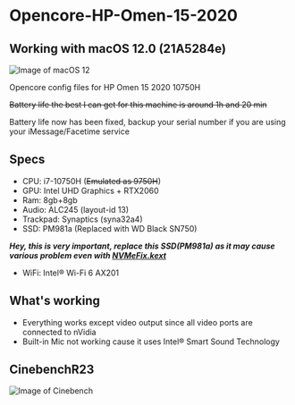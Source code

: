 # Opencore-HP-Omen-15-2020
## Working with macOS 12.0 (21A5284e)
![Image of macOS 12](https://raw.githubusercontent.com/lunjielee/Opencore-HP-Omen-15-2020/master/macOS12.png)

Opencore config files for HP Omen 15 2020 10750H

~~Battery life the best I can get for this machine is around 1h and 20 min~~

Battery life now has been fixed, backup your serial number if you are using your iMessage/Facetime service

## Specs
* CPU: i7-10750H (~~Emulated as 9750H~~)
* GPU: Intel UHD Graphics + RTX2060
* Ram: 8gb+8gb
* Audio: ALC245 (layout-id 13)
* Trackpad: Synaptics (syna32a4)
* SSD: PM981a (Replaced with WD Black SN750)

***Hey, this is very important, replace this SSD(PM981a) as it may cause various problem even with [NVMeFix.kext](https://github.com/acidanthera/NVMeFix)***
* WiFi: Intel® Wi-Fi 6 AX201

## What's working
* Everything works except video output since all video ports are connected to nVidia 
* Built-in Mic not working cause it uses Intel® Smart Sound Technology

## CinebenchR23
![Image of Cinebench](https://raw.githubusercontent.com/lunjielee/Opencore-HP-Omen-15-2020/master/cinebench.png)
